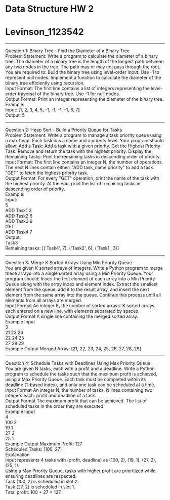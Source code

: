 # Data Structure HW 2
# Levinson_1123542
--------------------------------------------------------------------------------------------
Question 1: Binary Tree - Find the Diameter of a Binary Tree
<br>
Problem Statement:
Write a program to calculate the diameter of a binary tree. The diameter of a binary tree is the length of the longest path between any two nodes in the tree. The path may or may not pass through the root.
<br>
You are required to:
Build the binary tree using level-order input. Use -1 to represent null nodes.
Implement a function to calculate the diameter of the binary tree efficiently using recursion.
<br>
Input Format:
The first line contains a list of integers representing the level-order traversal of the binary tree. Use -1 for null nodes.
<br>
Output Format:
Print an integer representing the diameter of the binary tree.
<br>
Example:
<br>
Input:
[1, 2, 3, 4, 5, -1, -1, -1, -1, 6, 7]
<br>
Output:
5

--------------------------------------------------------------------------------------------
Question 2: Heap Sort - Build a Priority Queue for Tasks
<br>
Problem Statement:
Write a program to manage a task priority queue using a max heap. Each task has a name and a priority level. Your program should allow:
Add a Task: Add a task with a given priority.
Get the Highest Priority Task: Remove and return the task with the highest priority.
Display the Remaining Tasks: Print the remaining tasks in descending order of priority.
<br>
Input Format:
The first line contains an integer N, the number of operations.
The next N lines contain either:
"ADD task_name priority" to add a task.
"GET" to fetch the highest-priority task.
<br>
Output Format:
For every "GET" operation, print the name of the task with the highest priority.
At the end, print the list of remaining tasks in descending order of priority.
<br>
Example:
<br>
Input:
<br>
5
<br>
ADD Task1 3
<br>
ADD Task2 6
<br>
ADD Task3 9
<br>
GET
<br>
ADD Task4 7
<br>
Output:
<br>
Task3
<br>
Remaining tasks: [('Task4', 7), ('Task2', 6), ('Task1', 3)]

--------------------------------------------------------------------------------------------
Question 3: Merge K Sorted Arrays Using Min Priority Queue
<br>
You are given K sorted arrays of integers. Write a Python program to merge these arrays into a single sorted array using a Min Priority Queue.
Your program should:
Insert the first element of each array into a Min Priority Queue along with the array index and element index.
Extract the smallest element from the queue, add it to the result array, and insert the next element from the same array into the queue.
Continue this process until all elements from all arrays are merged.
<br>
Input Format
An integer K, the number of sorted arrays.
K sorted arrays, each entered on a new line, with elements separated by spaces.
<br>
Output Format
A single line containing the merged sorted array.
<br>
Example Input
<br>
3
<br>
21 23 26
<br>
22 24 25
<br>
27 28 29
<br>
Example Output
Merged Array: [21, 22, 23, 24, 25, 26, 27, 28, 29]

--------------------------------------------------------------------------------------------
Question 4: Schedule Tasks with Deadlines Using Max Priority Queue
<br>
You are given N tasks, each with a profit and a deadline. Write a Python program to schedule the tasks such that the maximum profit is achieved, using a Max Priority Queue.
Each task must be completed within its deadline (1-based index), and only one task can be scheduled at a time.
<br>
Input Format
An integer N, the number of tasks.
N lines containing two integers each: profit and deadline of a task.
<br>
Output Format
The maximum profit that can be achieved.
The list of scheduled tasks in the order they are executed.
<br>
Example Input
<br>
4
<br>
100   2
<br>
19   1
<br>
27   2
<br>
25   1
<br>
Example Output
Maximum Profit: 127
<br>
Scheduled Tasks: [100, 27]
<br>
Explanation
<br>
Input represents 4 tasks with (profit, deadline) as (100, 2), (19, 1), (27, 2), (25, 1).
<br>
Using a Max Priority Queue, tasks with higher profit are prioritized while ensuring deadlines are respected:
<br>
Task (100, 2) is scheduled in slot 2.
<br>
Task (27, 2) is scheduled in slot 1.
<br>
Total profit: 100 + 27 = 127.
